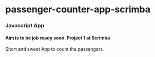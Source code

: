 # passenger-counter-app-scrimba

### Javascript App

#### Aim is to be job ready soon. Project 1 at Scrimba

Short and sweet App to count the passengers.
